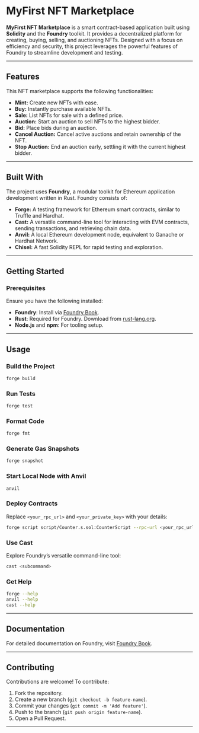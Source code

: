 # **MyFirst NFT Marketplace**

**MyFirst NFT Marketplace** is a smart contract-based application built using **Solidity** and the **Foundry** toolkit. It provides a decentralized platform for creating, buying, selling, and auctioning NFTs. Designed with a focus on efficiency and security, this project leverages the powerful features of Foundry to streamline development and testing.

---

## **Features**

This NFT marketplace supports the following functionalities:  

- **Mint:** Create new NFTs with ease.  
- **Buy:** Instantly purchase available NFTs.  
- **Sale:** List NFTs for sale with a defined price.  
- **Auction:** Start an auction to sell NFTs to the highest bidder.  
- **Bid:** Place bids during an auction.  
- **Cancel Auction:** Cancel active auctions and retain ownership of the NFT.  
- **Stop Auction:** End an auction early, settling it with the current highest bidder.  

---

## **Built With**

The project uses **Foundry**, a modular toolkit for Ethereum application development written in Rust. Foundry consists of:  

- **Forge:** A testing framework for Ethereum smart contracts, similar to Truffle and Hardhat.  
- **Cast:** A versatile command-line tool for interacting with EVM contracts, sending transactions, and retrieving chain data.  
- **Anvil:** A local Ethereum development node, equivalent to Ganache or Hardhat Network.  
- **Chisel:** A fast Solidity REPL for rapid testing and exploration.

---

## **Getting Started**

### Prerequisites

Ensure you have the following installed:
- **Foundry**: Install via [Foundry Book](https://book.getfoundry.sh/getting-started/installation.html).  
- **Rust**: Required for Foundry. Download from [rust-lang.org](https://www.rust-lang.org/).  
- **Node.js** and **npm**: For tooling setup.

---

## **Usage**

### Build the Project

```bash
forge build
```

### Run Tests

```bash
forge test
```

### Format Code

```bash
forge fmt
```

### Generate Gas Snapshots

```bash
forge snapshot
```

### Start Local Node with Anvil

```bash
anvil
```

### Deploy Contracts

Replace `<your_rpc_url>` and `<your_private_key>` with your details:

```bash
forge script script/Counter.s.sol:CounterScript --rpc-url <your_rpc_url> --private-key <your_private_key>
```

### Use Cast

Explore Foundry’s versatile command-line tool:

```bash
cast <subcommand>
```

### Get Help

```bash
forge --help
anvil --help
cast --help
```

---

## **Documentation**

For detailed documentation on Foundry, visit [Foundry Book](https://book.getfoundry.sh/).

---

## **Contributing**

Contributions are welcome! To contribute:  

1. Fork the repository.  
2. Create a new branch (`git checkout -b feature-name`).  
3. Commit your changes (`git commit -m 'Add feature'`).  
4. Push to the branch (`git push origin feature-name`).  
5. Open a Pull Request.  

---

